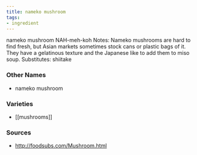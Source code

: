 ```yaml
---
title: nameko mushroom
tags:
- ingredient
---
```

nameko mushroom NAH-meh-koh Notes: Nameko mushrooms are hard to find fresh, but Asian markets sometimes stock cans or plastic bags of it. They have a gelatinous texture and the Japanese like to add them to miso soup. Substitutes: shiitake

### Other Names

* nameko mushroom

### Varieties

* [[mushrooms]]

### Sources
* http://foodsubs.com/Mushroom.html
